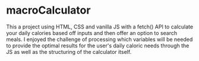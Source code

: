 # macroCalculator
This a project using HTML, CSS and vanilla JS with a fetch() API to calculate your daily calories based off inputs and then offer an option to search meals.
I enjoyed the challenge of processing which variables will be needed to provide the optimal results for the user's daily caloric needs through the JS as well as the structuring of the calculator itself.

